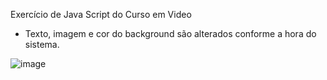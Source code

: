 Exercício de Java Script do Curso em Video

- Texto, imagem e cor do background são alterados conforme a hora do sistema.

![image](https://user-images.githubusercontent.com/94928593/218529250-088d490a-ef02-44f6-b768-5eeff5d8ff16.png)

